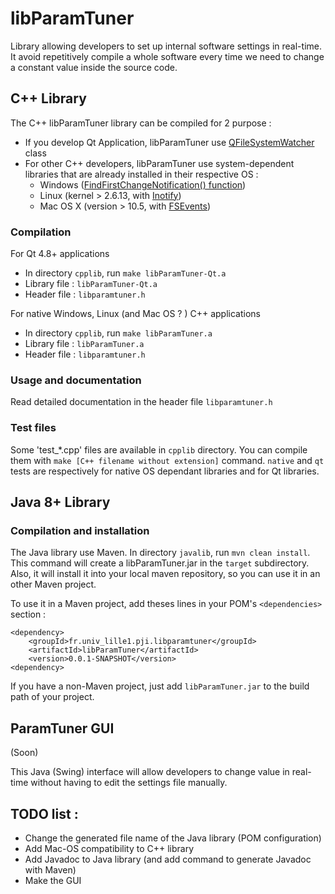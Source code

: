 # libParamTuner

Library allowing developers to set up internal software settings
in real-time. It avoid repetitively compile a whole software every time
we need to change a constant value inside the source code.


## C++ Library

The C++ libParamTuner library can be compiled for 2 purpose :

* If you develop Qt Application, libParamTuner use [QFileSystemWatcher](http://doc.qt.io/qt-4.8/qfilesystemwatcher.html) class
* For other C++ developers, libParamTuner use system-dependent libraries that are
  already installed in their respective OS :
    * Windows ([FindFirstChangeNotification() function](https://msdn.microsoft.com/en-us/library/aa364417%28VS.85%29.aspx))
    * Linux (kernel > 2.6.13, with [Inotify](https://en.wikipedia.org/wiki/Inotify))
	* Mac OS X (version > 10.5, with [FSEvents](https://developer.apple.com/library/content/documentation/Darwin/Conceptual/FSEvents_ProgGuide/Introduction/Introduction.html))

### Compilation

For Qt 4.8+ applications

* In directory `cpplib`, run `make libParamTuner-Qt.a`
* Library file : `libParamTuner-Qt.a`
* Header file : `libparamtuner.h`

For native Windows, Linux (and Mac OS ? ) C++ applications

* In directory `cpplib`, run `make libParamTuner.a`
* Library file : `libParamTuner.a`
* Header file : `libparamtuner.h`

### Usage and documentation

Read detailed documentation in the header file `libparamtuner.h`

### Test files

Some 'test_*.cpp' files are available in `cpplib` directory.
You can compile them with `make [C++ filename without extension]` command.
`native` and `qt` tests are respectively for native OS dependant libraries and for
Qt libraries.


## Java 8+ Library

### Compilation and installation

The Java library use Maven. In directory `javalib`, run `mvn clean install`.
This command will create a libParamTuner.jar in the `target` subdirectory.
Also, it will install it into your local maven repository, so you can use
it in an other Maven project.

To use it in a Maven project, add theses lines in your POM's
`<dependencies>` section :

    <dependency>
        <groupId>fr.univ_lille1.pji.libparamtuner</groupId>
        <artifactId>libParamTuner</artifactId>
        <version>0.0.1-SNAPSHOT</version>
    <dependency>

If you have a non-Maven project, just add `libParamTuner.jar` to the
build path of your project.


## ParamTuner GUI

(Soon)

This Java (Swing) interface will allow developers to change value in
real-time without having to edit the settings file manually.

## TODO list :

* Change the generated file name of the Java library (POM configuration)
* Add Mac-OS compatibility to C++ library
* Add Javadoc to Java library (and add command to generate Javadoc with Maven)
* Make the GUI